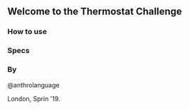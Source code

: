 ## Welcome to the Thermostat Challenge

### How to use

### Specs

### By

@anthrolanguage

London, Sprin '19.
